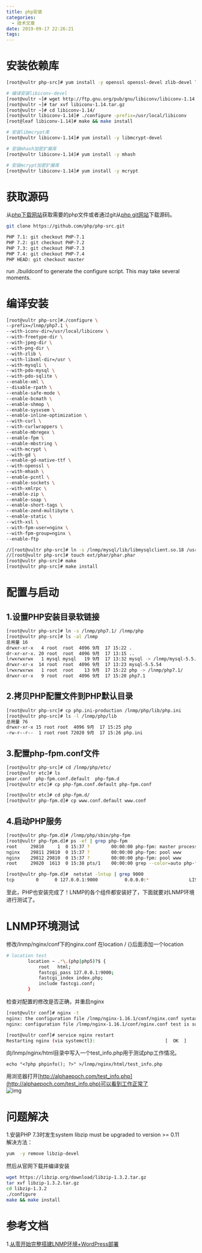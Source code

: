 ```yaml
---
title: php安装
categories:
  - 技术文章
date: 2019-09-17 22:26:21
tags:
---
```


# 安装依赖库
```bash
[root@vultr php-src]# yum install -y openssl openssl-devel zlib-devel libxml2-devel libjpeg-devel libjpeg-turbo-devel libiconv-devel freetype-devel libpng-devel gd-devel libcurl-devel libxslt-devel

# 编译安装libiconv-devel
[root@vultr ~]# wget http://ftp.gnu.org/pub/gnu/libiconv/libiconv-1.14.tar.gz
[root@vultr ~]# tar xvf libiconv-1.14.tar.gz
[root@vultr ~]# cd libiconv-1.14/
[root@vultr libiconv-1.14]# ./configure -prefix=/usr/local/libiconv
[root@leaf libiconv-1.14]# make && make install

# 安装libmcrypt库
[root@vultr libiconv-1.14]# yum install -y libmcrypt-devel

# 安装mhash加密扩展库
[root@vultr libiconv-1.14]# yum install -y mhash

# 安装mcrypt加密扩展库
[root@vultr libiconv-1.14]# yum install -y mcrypt
```

# 获取源码
从[php下载网站](https://www.php.net/downloads.php)获取需要的php文件或者通过git从[php git网站](https://www.php.net/git.php)下载源码。  
```bash
git clone https://github.com/php/php-src.git

PHP 7.1: git checkout PHP-7.1
PHP 7.2: git checkout PHP-7.2
PHP 7.3: git checkout PHP-7.3
PHP 7.4: git checkout PHP-7.4
PHP HEAD: git checkout master
```
run ./buildconf to generate the configure script. This may take several moments.

# 编译安装
```bash
[root@vultr php-src]#./configure \
--prefix=/lnmp/php7.1 \
--with-iconv-dir=/usr/local/libiconv \
--with-freetype-dir \
--with-jpeg-dir \
--with-png-dir \
--with-zlib \
--with-libxml-dir=/usr \
--with-mysqli \
--with-pdo-mysql \
--with-pdo-sqlite \
--enable-xml \
--disable-rpath \
--enable-safe-mode \
--enable-bcmath \
--enable-shmop \
--enable-sysvsem \
--enable-inline-optimization \
--with-curl \
--with-curlwrappers \
--enable-mbregex \
--enable-fpm \
--enable-mbstring \
--with-mcrypt \
--with-gd \
--enable-gd-native-ttf \
--with-openssl \
--with-mhash \
--enable-pcntl \
--enable-sockets \
--with-xmlrpc \
--enable-zip \
--enable-soap \
--enable-short-tags \
--enable-zend-multibyte \
--enable-static \
--with-xsl \
--with-fpm-user=nginx \
--with-fpm-group=nginx \
--enable-ftp

//[root@vultr php-src]# ln -s /lnmp/mysql/lib/libmysqlclient.so.18 /usr/lib64/
//[root@vultr php-src]# touch ext/phar/phar.phar
[root@vultr php-src]# make 
[root@vultr php-src]# make install
```

# 配置与启动
## 1.设置PHP安装目录软链接
```bash
[root@vultr php-src]# ln -s /lnmp/php7.1/ /lnmp/php
[root@vultr php-src]# ls -al /lnmp
总用量 16
drwxr-xr-x   4 root  root  4096 9月  17 15:22 .
dr-xr-xr-x. 20 root  root  4096 9月  17 13:15 ..
lrwxrwxrwx   1 mysql mysql   19 9月  17 13:32 mysql -> /lnmp/mysql-5.5.54/
drwxr-xr-x  14 root  root  4096 9月  17 13:23 mysql-5.5.54
lrwxrwxrwx   1 root  root    13 9月  17 15:22 php -> /lnmp/php7.1/
drwxr-xr-x   9 root  root  4096 9月  17 15:20 php7.1
```
## 2.拷贝PHP配置文件到PHP默认目录
```bash
[root@vultr php-src]# cp php.ini-production /lnmp/php/lib/php.ini
[root@vultr php-src]# ls -l /lnmp/php/lib
总用量 76
drwxr-xr-x 15 root root  4096 9月  17 15:25 php
-rw-r--r--  1 root root 72020 9月  17 15:26 php.ini
```

## 3.配置php-fpm.conf文件
```bash
[root@vultr php-src]# cd /lnmp/php/etc/
[root@vultr etc]# ls
pear.conf  php-fpm.conf.default  php-fpm.d
[root@vultr etc]# cp php-fpm.conf.default php-fpm.conf

[root@vultr etc]# cd php-fpm.d/
[root@vultr php-fpm.d]# cp www.conf.default www.conf

```

## 4.启动PHP服务
```bash
[root@vultr php-fpm.d]# /lnmp/php/sbin/php-fpm
[root@vultr php-fpm.d]# ps -ef | grep php-fpm
root     29810     1  0 15:37 ?        00:00:00 php-fpm: master process (/lnmp/php7.1/etc/php-fpm.conf)
nginx    29811 29810  0 15:37 ?        00:00:00 php-fpm: pool www
nginx    29812 29810  0 15:37 ?        00:00:00 php-fpm: pool www
root     29820  1613  0 15:38 pts/1    00:00:00 grep --color=auto php-fpm

[root@vultr php-fpm.d]#  netstat -lntup | grep 9000
tcp        0      0 127.0.0.1:9000          0.0.0.0:*               LISTEN      29810/php-fpm: mast
```
至此，PHP也安装完成了！LNMP的各个组件都安装好了，下面就要对LNMP环境进行测试了。


# LNMP环境测试
修改/lnmp/nginx/conf下的nginx.conf
在location / {}后面添加一个location
```bash
# location test
        location ~ .*\.(php|php5)?$ {
            root   html;
            fastcgi_pass 127.0.0.1:9000;
            fastcgi_index index.php;
            include fastcgi.conf;
        }
```
检查对配置的修改是否正确，并重启nginx
```bash
[root@vultr conf]# nginx -t
nginx: the configuration file /lnmp/nginx-1.16.1/conf/nginx.conf syntax is ok
nginx: configuration file /lnmp/nginx-1.16.1/conf/nginx.conf test is successful

[root@vultr conf]# service nginx restart
Restarting nginx (via systemctl):                          [  OK  ]
```
向/lnmp/nginx/html目录中写入一个test_info.php用于测试php工作情况。  
```
echo "<?php phpinfo(); ?>" >/lnmp/nginx/html/test_info.php
```
用浏览器打开[http://alphaepoch.com/test_info.php](http://alphaepoch.com/test_info.php)可以看到工作正常了  
![img](/files/nginx/phpworkok.PNG)



# 问题解决
1.安装PHP 7.3时发生system libzip must be upgraded to version >= 0.11  
解决方法：  
```bash
yum  -y remove libzip-devel  
```
然后从官网下载并编译安装  
```bash
wget https://libzip.org/download/libzip-1.3.2.tar.gz
tar xvf libzip-1.3.2.tar.gz
cd libzip-1.3.2
./configure
make && make install
```

# 参考文档
1.[从零开始完整搭建LNMP环境+WordPress部署](https://blog.51cto.com/xpleaf/1903115)
